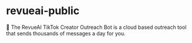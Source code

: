 # revueai-public
🤖 The RevueAI TikTok Creator Outreach Bot is a cloud based outreach tool that sends thousands of messages a day for you.
